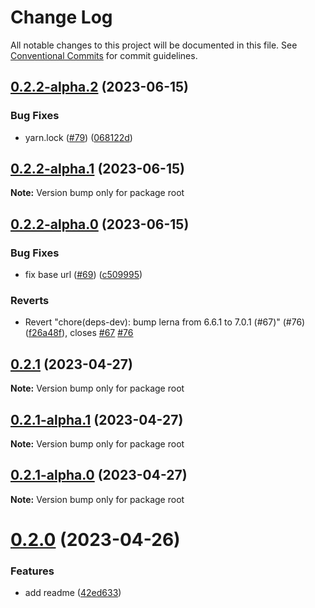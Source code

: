 # Change Log

All notable changes to this project will be documented in this file.
See [Conventional Commits](https://conventionalcommits.org) for commit guidelines.

## [0.2.2-alpha.2](https://github.com/IIBenII/backstage-plugin-dbt/compare/v0.2.2-alpha.1...v0.2.2-alpha.2) (2023-06-15)

### Bug Fixes

- yarn.lock ([#79](https://github.com/IIBenII/backstage-plugin-dbt/issues/79)) ([068122d](https://github.com/IIBenII/backstage-plugin-dbt/commit/068122d970bb782a236a68f63bdac258c8607847))

## [0.2.2-alpha.1](https://github.com/IIBenII/backstage-plugin-dbt/compare/v0.2.2-alpha.0...v0.2.2-alpha.1) (2023-06-15)

**Note:** Version bump only for package root

## [0.2.2-alpha.0](https://github.com/IIBenII/backstage-plugin-dbt/compare/v0.2.1...v0.2.2-alpha.0) (2023-06-15)

### Bug Fixes

- fix base url ([#69](https://github.com/IIBenII/backstage-plugin-dbt/issues/69)) ([c509995](https://github.com/IIBenII/backstage-plugin-dbt/commit/c50999550150472de6b69f868ff3e66b0fd97752))

### Reverts

- Revert "chore(deps-dev): bump lerna from 6.6.1 to 7.0.1 (#67)" (#76) ([f26a48f](https://github.com/IIBenII/backstage-plugin-dbt/commit/f26a48f44a56e4c4b8de25e5aaa787a72af17952)), closes [#67](https://github.com/IIBenII/backstage-plugin-dbt/issues/67) [#76](https://github.com/IIBenII/backstage-plugin-dbt/issues/76)

## [0.2.1](https://github.com/IIBenII/backstage-plugin-dbt/compare/v0.2.1-alpha.1...v0.2.1) (2023-04-27)

**Note:** Version bump only for package root

## [0.2.1-alpha.1](https://github.com/IIBenII/backstage-plugin-dbt/compare/v0.2.1-alpha.0...v0.2.1-alpha.1) (2023-04-27)

**Note:** Version bump only for package root

## [0.2.1-alpha.0](https://github.com/IIBenII/backstage-plugin-dbt/compare/v0.2.0...v0.2.1-alpha.0) (2023-04-27)

**Note:** Version bump only for package root

# [0.2.0](https://github.com/IIBenII/backstage-plugin-dbt/compare/v0.1.2...v0.2.0) (2023-04-26)

### Features

- add readme ([42ed633](https://github.com/IIBenII/backstage-plugin-dbt/commit/42ed63382710b1b7b7d6dc571ec136013b5e80e8))
